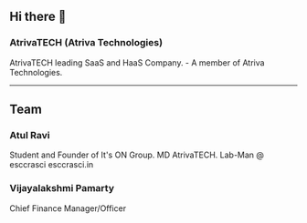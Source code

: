 ## Hi there 👋
### AtrivaTECH (Atriva Technologies)
<!--

**Here are some ideas to get you started:**

🙋‍♀️ A short introduction - what is your organization all about?
🌈 Contribution guidelines - how can the community get involved?
👩‍💻 Useful resources - where can the community find your docs? Is there anything else the community should know?
🍿 Fun facts - what does your team eat for breakfast?
🧙 Remember, you can do mighty things with the power of [Markdown](https://docs.github.com/github/writing-on-github/getting-started-with-writing-and-formatting-on-github/basic-writing-and-formatting-syntax)
-->
AtrivaTECH leading SaaS and HaaS Company. - A member of Atriva Technologies. 

<hr width = 100% height = 2>

## Team
### Atul Ravi
Student and Founder of It's ON Group. MD AtrivaTECH.  Lab-Man @ esccrasci esccrasci.in

### Vijayalakshmi Pamarty
Chief Finance Manager/Officer
